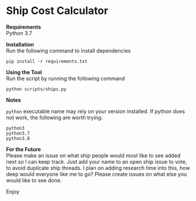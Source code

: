 # Ship Cost Calculator  

**Requirements**  
Python 3.7

**Installation**  
Run the following command to install dependencies

`pip install -r requirements.txt`

**Using the Tool**  
Run the script by running the following command

`python scripts/ships.py`

**Notes**

`python` executable name may rely on your version installed.
If python does not work, the following are worth trying:

`python3`  
`python3.7`  
`python3.8`

**For the Future**  
Please make an issue on what ship people would most like to see added next so I can keep track. 
Just add your name to an open ship issue to vote, to avoid duplicate ship threads.
I plan on adding research time into this, how deep would everyone like me to go? 
Please create issues on what else you would like to see done.

Enjoy
